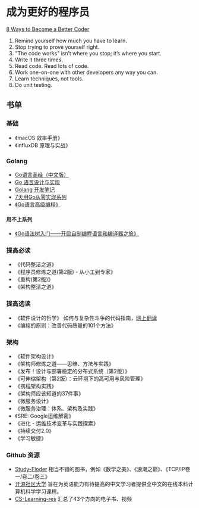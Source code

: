 # 成为更好的程序员

[8 Ways to Become a Better Coder](https://blog.newrelic.com/engineering/8-ways-become-a-better-coder/)

1. Remind yourself how much you have to learn.
2. Stop trying to prove yourself right.
3. "The code works" isn’t where you stop; it’s where you start.
4. Write it three times.
5. Read code. Read lots of code.
6. Work one-on-one with other developers any way you can.
7. Learn techniques, not tools.
8. Do unit testing.

## 书单

### 基础

* 《macOS 效率手册》
* 《influxDB 原理与实战》

### Golang

* [Go语言圣经（中文版）](https://books.studygolang.com/gopl-zh/)
* [Go 语言设计与实现](https://draveness.me/) 
* [Golang 开发笔记](https://github.com/guyan0319/golang_development_notes/blob/master/zh/preface.md)
* [7天用Go从零实现系列](https://github.com/geektutu/7days-golang)
* [《Go语言高级编程》](https://github.com/chai2010/advanced-go-programming-book)

#### 用不上系列

* [《Go语法树入门——开启自制编程语言和编译器之旅》](https://github.com/chai2010/go-ast-book)

### 提高必读

* 《代码整洁之道》
* 《程序员修炼之道(第2版) - 从小工到专家》
* 《重构(第2版)》
* 《架构整洁之道》

### 提高选读

* 《软件设计的哲学》 如何与复杂性斗争的代码指南，[网上翻译](http://gdut_yy.gitee.io/doc-aposd/)
* 《编程的原则：改善代码质量的101个方法》

### 架构

* 《软件架构设计》
* 《架构师修炼之道——思维、方法与实践》
* 《发布！设计与部署稳定的分布式系统（第2版）》
* 《可伸缩架构（第2版）：云环境下的高可用与风险管理》
* 《携程架构实践》
* 《架构师应该知道的37件事》
* 《微服务设计》
* 《微服务治理：体系、架构及实践》
* 《SRE: Google运维解密》
* 《进化 - 运维技术变革与实践探索》
* 《持续交付2.0》
* 《学习敏捷》

### Github 资源

* [Study-Floder](https://github.com/gdut-yy/Study-Floder) 相当不错的图书，例如《数学之美》、《浪潮之巅》、《TCP/IP卷一/卷二/卷三》
* [开源社区大学](https://github.com/ossu/computer-science-cn) 旨在为英语能力有待提高的中文学习者提供全中文的在线本科计算机科学学习课程。
* [CS-Learning-res](https://github.com/harvic/CS-Learning-res) 汇总了43个方向的电子书、视频


